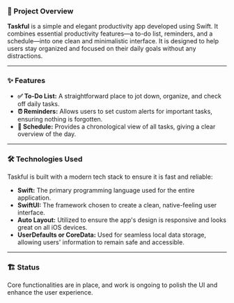 ### **📌 Project Overview**

**Taskful** is a simple and elegant productivity app developed using Swift. It combines essential productivity features—a to-do list, reminders, and a schedule—into one clean and minimalistic interface. It is designed to help users stay organized and focused on their daily goals without any distractions.

---

### **✨ Features**

* **✅ To-Do List:** A straightforward place to jot down, organize, and check off daily tasks.
* **⏰ Reminders:** Allows users to set custom alerts for important tasks, ensuring nothing is forgotten.
* **📅 Schedule:** Provides a chronological view of all tasks, giving a clear overview of the day.

---

### **🛠 Technologies Used**

Taskful is built with a modern tech stack to ensure it is fast and reliable:

* **Swift:** The primary programming language used for the entire application.
* **SwiftUI:** The framework chosen to create a clean, native-feeling user interface.
* **Auto Layout:** Utilized to ensure the app's design is responsive and looks great on all iOS devices.
* **UserDefaults or CoreData:** Used for seamless local data storage, allowing users' information to remain safe and accessible.

---

### **🏗 Status**

Core functionalities are in place, and work is ongoing to polish the UI and enhance the user experience.
